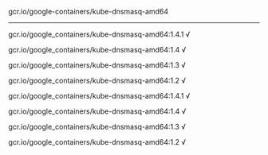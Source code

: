 gcr.io/google-containers/kube-dnsmasq-amd64 

----
gcr.io/google_containers/kube-dnsmasq-amd64:1.4.1 √

gcr.io/google_containers/kube-dnsmasq-amd64:1.4 √

gcr.io/google_containers/kube-dnsmasq-amd64:1.3 √

gcr.io/google_containers/kube-dnsmasq-amd64:1.2 √

gcr.io/google_containers/kube-dnsmasq-amd64:1.4.1 √

gcr.io/google_containers/kube-dnsmasq-amd64:1.4 √

gcr.io/google_containers/kube-dnsmasq-amd64:1.3 √

gcr.io/google_containers/kube-dnsmasq-amd64:1.2 √

